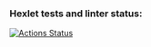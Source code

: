 ### Hexlet tests and linter status:
[![Actions Status](https://github.com/Rastavelli/frontend-testing-react-project-67/workflows/hexlet-check/badge.svg)](https://github.com/Rastavelli/frontend-testing-react-project-67/actions)